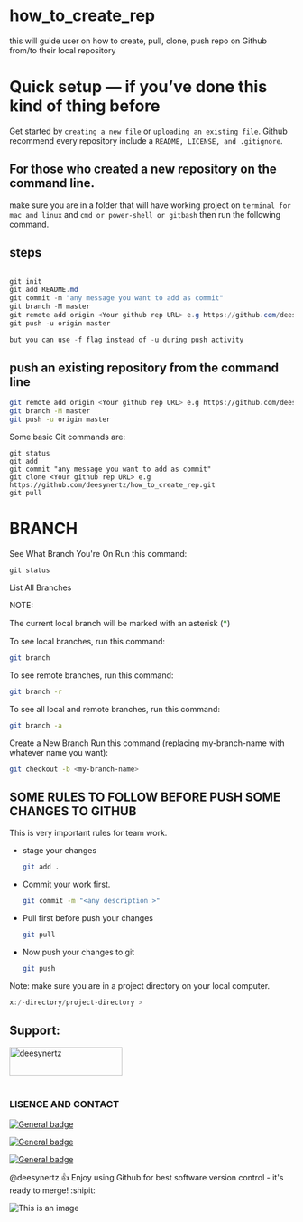 # how_to_create_rep
this will guide user on how to create, pull, clone, push repo on Github from/to  their local repository

# Quick setup — if you’ve done this kind of thing before

Get started by ``creating a new file`` or ``uploading an existing file``. Github recommend every repository include a ``README, LICENSE, and .gitignore``.


## For those who created a new repository on the command line.

make sure you are in a folder  that will have working project on ``terminal for mac and linux`` and ``cmd or power-shell or gitbash`` then run the following command.


## steps

```powershell   

git init
git add README.md
git commit -m "any message you want to add as commit"
git branch -M master
git remote add origin <Your github rep URL> e.g https://github.com/deesynertz/how_to_create_rep.git
git push -u origin master

but you can use -f flag instead of -u during push activity

```


## push an existing repository from the command line

```bash
git remote add origin <Your github rep URL> e.g https://github.com/deesynertz/how_to_create_rep.git
git branch -M master
git push -u origin master 
```

Some basic Git commands are:
```
git status
git add
git commit "any message you want to add as commit"
git clone <Your github rep URL> e.g https://github.com/deesynertz/how_to_create_rep.git
git pull
```

# BRANCH
See What Branch You're On
Run this command:

```powershell
git status
```
List All Branches

NOTE:  <p>The current local branch will be marked with an asterisk (<span style="color:green; font-size: 15px;">*</span>)</p>

To see local branches, run this command:

```bash
git branch
```

To see remote branches, run this command:
```bash 
git branch -r
```
To see all local and remote branches, run this command:
```bash
git branch -a
```

Create a New Branch
Run this command (replacing my-branch-name with whatever name you want):

```bash
git checkout -b <my-branch-name>
```


## SOME RULES TO FOLLOW BEFORE PUSH SOME CHANGES TO GITHUB

This is very important rules for team work.

- stage your changes

  ```bash
  git add .
- Commit your work first.

  ```bash
  git commit -m "<any description >"
- Pull first before push your changes
  ```bash
  git pull
  ```
- Now push your changes to git
  ```bash
  git push
  ```

Note: make sure you are in a project directory on your local computer.  

```powershell
x:/-directory/project-directory > 

```

<h2 align="left">Support:</h2>
<p><a href="https://www.buymeacoffee.com/deesynertz"> <img align="left" src="https://cdn.buymeacoffee.com/buttons/v2/default-yellow.png" height="50" width="200" alt="deesynertz" /></a></p><br><br><br><br>

### LISENCE AND CONTACT

[![General badge](https://img.shields.io/badge/License-MIT-blue.svg)](https://github.com/deesynertz/how_to_create_rep)

[![General badge](https://img.shields.io/badge/Gmail-D14836?style=for-the-badge&logo=gmail&logoColor=white)](MailTo:deesynertz@gmail.com)

[![General badge](https://img.shields.io/badge/LinkedIn-0077B5?style=for-the-badge&logo=linkedin&logoColor=white)](https://www.linkedin.com/in/deogratias-alison/)


<!-- https://img.shields.io/badge/Facebook-1877F2?style=for-the-badge&logo=facebook&logoColor=white -->

<!-- https://img.shields.io/badge/Instagram-E4405F?style=for-the-badge&logo=instagram&logoColor=white -->

<!-- https://img.shields.io/badge/Skype-00AFF0?style=for-the-badge&logo=skype&logoColor=white -->


<!-- https://img.shields.io/badge/Windows-0078D6?style=for-the-badge&logo=windows&logoColor=white -->

<!-- https://img.shields.io/badge/Python-3776AB?style=for-the-badge&logo=python&logoColor=white -->
<!-- https://img.shields.io/badge/HTML5-E34F26?style=for-the-badge&logo=html5&logoColor=white -->
<!-- https://img.shields.io/badge/CSS3-1572B6?style=for-the-badge&logo=css3&logoColor=white -->
<!-- https://img.shields.io/badge/JavaScript-F7DF1E?style=for-the-badge&logo=javascript&logoColor=black -->


@deesynertz :+1: Enjoy using Github for best software version control - it's ready to merge! :shipit:


![This is an image](https://myoctocat.com/assets/images/base-octocat.svg)

